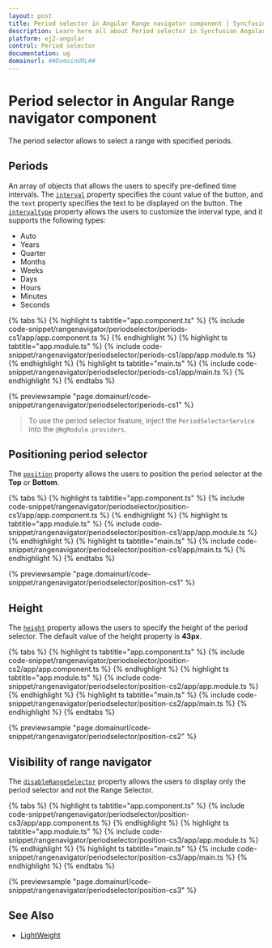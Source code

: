 ```yaml
---
layout: post
title: Period selector in Angular Range navigator component | Syncfusion
description: Learn here all about Period selector in Syncfusion Angular Range navigator component of Syncfusion Essential JS 2 and more.
platform: ej2-angular
control: Period selector 
documentation: ug
domainurl: ##DomainURL##
---
```


# Period selector in Angular Range navigator component

The period selector allows to select a range with specified periods.

## Periods

An array of objects that allows the users to specify pre-defined time intervals. The [`interval`](https://ej2.syncfusion.com/angular/documentation/api/range-navigator/#interval) property specifies the count value of the button, and the `text` property specifies the text to be displayed on the button. The [`intervaltype`](https://ej2.syncfusion.com/angular/documentation/api/range-navigator/#intervaltype) property allows the users to customize the interval type, and it supports the following types:

* Auto
* Years
* Quarter
* Months
* Weeks
* Days
* Hours
* Minutes
* Seconds

{% tabs %}
{% highlight ts tabtitle="app.component.ts" %}
{% include code-snippet/rangenavigator/periodselector/periods-cs1/app/app.component.ts %}
{% endhighlight %}
{% highlight ts tabtitle="app.module.ts" %}
{% include code-snippet/rangenavigator/periodselector/periods-cs1/app/app.module.ts %}
{% endhighlight %}
{% highlight ts tabtitle="main.ts" %}
{% include code-snippet/rangenavigator/periodselector/periods-cs1/app/main.ts %}
{% endhighlight %}
{% endtabs %}
  
{% previewsample "page.domainurl/code-snippet/rangenavigator/periodselector/periods-cs1" %}

>To use the period selector feature, inject the `PeriodSelectorService` into the `@NgModule.providers`.

## Positioning period selector

The [`position`](https://ej2.syncfusion.com/angular/documentation/api/range-navigator/periodSelectorSettingsModel/#position) property allows the users to position the period selector at the **Top** or **Bottom**.

{% tabs %}
{% highlight ts tabtitle="app.component.ts" %}
{% include code-snippet/rangenavigator/periodselector/position-cs1/app/app.component.ts %}
{% endhighlight %}
{% highlight ts tabtitle="app.module.ts" %}
{% include code-snippet/rangenavigator/periodselector/position-cs1/app/app.module.ts %}
{% endhighlight %}
{% highlight ts tabtitle="main.ts" %}
{% include code-snippet/rangenavigator/periodselector/position-cs1/app/main.ts %}
{% endhighlight %}
{% endtabs %}
  
{% previewsample "page.domainurl/code-snippet/rangenavigator/periodselector/position-cs1" %}

## Height

The [`height`](https://ej2.syncfusion.com/angular/documentation/api/range-navigator/periodSelectorSettingsModel/#height) property allows the users to specify the height of the period selector. The default value of the height property is **43px**.

{% tabs %}
{% highlight ts tabtitle="app.component.ts" %}
{% include code-snippet/rangenavigator/periodselector/position-cs2/app/app.component.ts %}
{% endhighlight %}
{% highlight ts tabtitle="app.module.ts" %}
{% include code-snippet/rangenavigator/periodselector/position-cs2/app/app.module.ts %}
{% endhighlight %}
{% highlight ts tabtitle="main.ts" %}
{% include code-snippet/rangenavigator/periodselector/position-cs2/app/main.ts %}
{% endhighlight %}
{% endtabs %}
  
{% previewsample "page.domainurl/code-snippet/rangenavigator/periodselector/position-cs2" %}

## Visibility of range navigator

The [`disableRangeSelector`](https://ej2.syncfusion.com/angular/documentation/api/range-navigator/#disablerangeselector) property allows the users to display only the period selector and not the Range Selector.

{% tabs %}
{% highlight ts tabtitle="app.component.ts" %}
{% include code-snippet/rangenavigator/periodselector/position-cs3/app/app.component.ts %}
{% endhighlight %}
{% highlight ts tabtitle="app.module.ts" %}
{% include code-snippet/rangenavigator/periodselector/position-cs3/app/app.module.ts %}
{% endhighlight %}
{% highlight ts tabtitle="main.ts" %}
{% include code-snippet/rangenavigator/periodselector/position-cs3/app/main.ts %}
{% endhighlight %}
{% endtabs %}
  
{% previewsample "page.domainurl/code-snippet/rangenavigator/periodselector/position-cs3" %}

## See Also

* [LightWeight](./lightweight/)